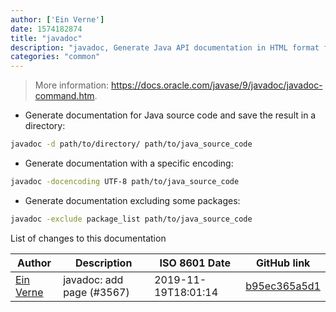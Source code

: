 ```yaml
---
author: ['Ein Verne']
date: 1574182874
title: "javadoc"
description: "javadoc, Generate Java API documentation in HTML format from source code."
categories: "common"
---
```

> More information: <https://docs.oracle.com/javase/9/javadoc/javadoc-command.htm>.

- Generate documentation for Java source code and save the result in a directory:

```bash
javadoc -d path/to/directory/ path/to/java_source_code
```

- Generate documentation with a specific encoding:

```bash
javadoc -docencoding UTF-8 path/to/java_source_code
```

- Generate documentation excluding some packages:

```bash
javadoc -exclude package_list path/to/java_source_code
```
List of changes to this documentation


Author | Description | ISO 8601 Date | GitHub link
------|-----|-----|-----
[Ein Verne](mailto:einverne@gmail.com) | javadoc: add page (#3567) | 2019-11-19T18:01:14 | [b95ec365a5d1](https://github.com/tldr-pages/tldr/commit/b95ec365a5d1aafbaf81c2a574cf219ccf8bd21b)


